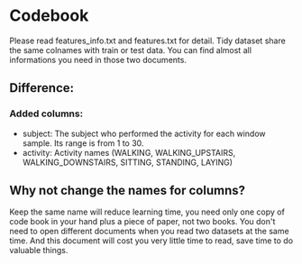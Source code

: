 Codebook
========================================================

Please read features_info.txt and features.txt for detail. Tidy dataset share the same colnames with train or test data. You can find almost all informations you need in those two documents.

## Difference:
### Added columns:
* subject: The subject who performed the activity for each window sample. Its range is from 1 to 30. 
* activity: Activity names (WALKING, WALKING_UPSTAIRS, WALKING_DOWNSTAIRS, SITTING, STANDING, LAYING) 

## Why not change the names for columns?
Keep the same name will reduce learning time, you need only one copy of code book in your hand plus a piece of paper, not two books. You don't need to open different documents when you read two datasets at the same time. And this document will cost you very little time to read, save time to do valuable things. 
